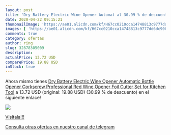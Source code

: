```yaml
---
layout: post
title: 'Dry Battery Electric Wine Opener Automat al 30.99 % de descuento'
date: 2020-04-22 09:15:21
thumbnailImage: 'https://ae01.alicdn.com/kf/H67cc0210cca14748813c9777dd6dc908K/Dry-Battery-Electric-Wine-Opener-Automatic-Bottle-Opener-Corkscrew-Professional-Red-Wine-Opener-Foil-Cutter-Set.jpg_350x350._SL200_.jpg'
images: [ 'https://ae01.alicdn.com/kf/H67cc0210cca14748813c9777dd6dc908K/Dry-Battery-Electric-Wine-Opener-Automatic-Bottle-Opener-Corkscrew-Professional-Red-Wine-Opener-Foil-Cutter-Set.jpg_350x350._SL200_.jpg' ]
comments: true
category: ofertas
author: ring
slug: 32878305009
description:
actualPrice: 13.72 USD
comparePrice: 19.88 USD
inStock: true
---
```


Ahora mismo tienes [Dry Battery Electric Wine Opener Automatic Bottle Opener Corkscrew Professional Red Wine Opener Foil Cutter Set for Kitchen Tool](https://www.amazon.com/dp/32878305009/?tag=redken08-20) a 13.72 USD (original: 19.88 USD) (30.99 %  de descuento) en el siguiente enlace!

[![](https://ae01.alicdn.com/kf/H67cc0210cca14748813c9777dd6dc908K/Dry-Battery-Electric-Wine-Opener-Automatic-Bottle-Opener-Corkscrew-Professional-Red-Wine-Opener-Foil-Cutter-Set.jpg_350x350._SL200_.jpg)](https://www.amazon.com/dp/32878305009/?tag=redken08-20)

[Visítala!!!](https://www.amazon.com/dp/32878305009/?tag=redken08-20)

[Consulta otras ofertas en nuestro canal de telegram](https://t.me/s/ofertas25)
